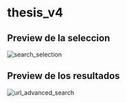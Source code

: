 # thesis_v4

## Preview de la seleccion

![search_selection](https://user-images.githubusercontent.com/39177022/169580823-cf16b3eb-359b-4566-a3fa-48f4145210b4.png)

## Preview de los resultados

![url_advanced_search](https://user-images.githubusercontent.com/39177022/169580999-c57ccd4f-e090-4483-8053-0226bd63cf80.png)

